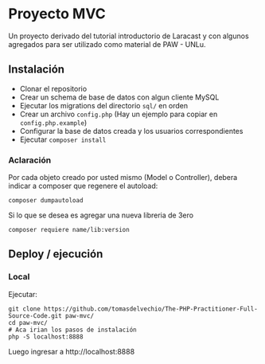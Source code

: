 # Proyecto MVC

Un proyecto derivado del tutorial introductorio de Laracast y con algunos
agregados para ser utilizado como material de PAW - UNLu.

## Instalación

 - Clonar el repositorio
 - Crear un schema de base de datos con algun cliente MySQL
 - Ejecutar los migrations del directorio `sql/` en orden
 - Crear un archivo `config.php` (Hay un ejemplo para copiar en `config.php.example`)
  - Configurar la base de datos creada y los usuarios correspondientes
 - Ejecutar `composer install`

### Aclaración

Por cada objeto creado por usted mismo (Model o Controller), debera indicar a
composer que regenere el autoload:

```
composer dumpautoload
```

Si lo que se desea es agregar una nueva libreria de 3ero

```
composer requiere name/lib:version
```

## Deploy / ejecución

### Local

Ejecutar:

```
git clone https://github.com/tomasdelvechio/The-PHP-Practitioner-Full-Source-Code.git paw-mvc/
cd paw-mvc/
# Aca irian los pasos de instalación
php -S localhost:8888
```

Luego ingresar a http://localhost:8888

